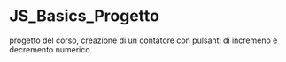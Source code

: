 # JS_Basics_Progetto
progetto del corso, creazione di un contatore con pulsanti di incremeno e decremento numerico.
